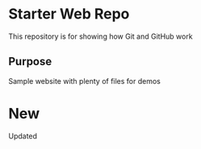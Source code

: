 # Starter Web Repo

This repository is for showing how Git and GitHub work

## Purpose

Sample website with plenty of files for demos

# New

Updated